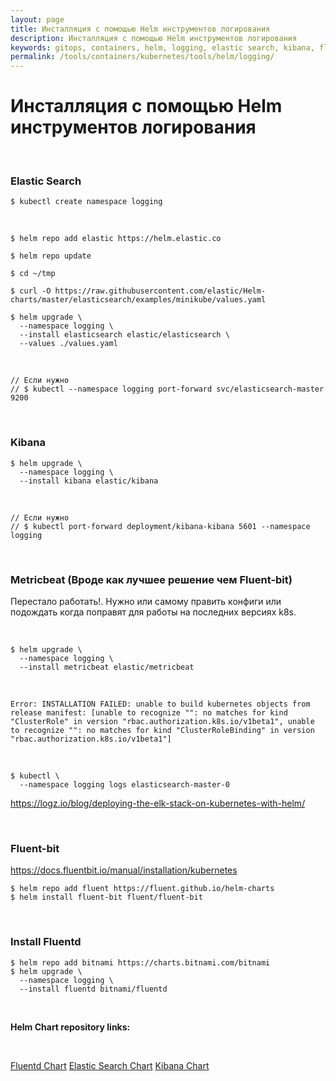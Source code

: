 ```yaml
---
layout: page
title: Инсталляция с помощью Helm инструментов логирования
description: Инсталляция с помощью Helm инструментов логирования
keywords: gitops, containers, helm, logging, elastic search, kibana, fluentd
permalink: /tools/containers/kubernetes/tools/helm/logging/
---
```


# Инсталляция с помощью Helm инструментов логирования

<br/>

### Elastic Search

```
$ kubectl create namespace logging
```

<br/>

```
$ helm repo add elastic https://helm.elastic.co

$ helm repo update

$ cd ~/tmp

$ curl -O https://raw.githubusercontent.com/elastic/Helm-charts/master/elasticsearch/examples/minikube/values.yaml

$ helm upgrade \
  --namespace logging \
  --install elasticsearch elastic/elasticsearch \
  --values ./values.yaml
```

<br/>

```
// Если нужно
// $ kubectl --namespace logging port-forward svc/elasticsearch-master 9200
```

<br/>

### Kibana

```
$ helm upgrade \
  --namespace logging \
  --install kibana elastic/kibana
```

<br/>

```
// Если нужно
// $ kubectl port-forward deployment/kibana-kibana 5601 --namespace logging
```

<br/>

### Metricbeat (Вроде как лучшее решение чем Fluent-bit)

Перестало работать!.
Нужно или самому править конфиги или подождать когда поправят для работы на последних версиях k8s.

<br/>

```
$ helm upgrade \
  --namespace logging \
  --install metricbeat elastic/metricbeat
```

<br/>

```
Error: INSTALLATION FAILED: unable to build kubernetes objects from release manifest: [unable to recognize "": no matches for kind "ClusterRole" in version "rbac.authorization.k8s.io/v1beta1", unable to recognize "": no matches for kind "ClusterRoleBinding" in version "rbac.authorization.k8s.io/v1beta1"]
```

<br/>

```
$ kubectl \
  --namespace logging logs elasticsearch-master-0
```

https://logz.io/blog/deploying-the-elk-stack-on-kubernetes-with-helm/

<br/>

### Fluent-bit

https://docs.fluentbit.io/manual/installation/kubernetes

```
$ helm repo add fluent https://fluent.github.io/helm-charts
$ helm install fluent-bit fluent/fluent-bit
```

<br/>

### Install Fluentd

```
$ helm repo add bitnami https://charts.bitnami.com/bitnami
$ helm upgrade \
  --namespace logging \
  --install fluentd bitnami/fluentd
```

<br/>

**Helm Chart repository links:**

<br/>

[Fluentd Chart](https://github.com/kubernetes/ingress-nginx/tree/master/charts/ingress-nginx)
[Elastic Search Chart](https://github.com/elastic/helm-charts/blob/master/elasticsearch)
[Kibana Chart](https://github.com/elastic/helm-charts/blob/master/kibana)
